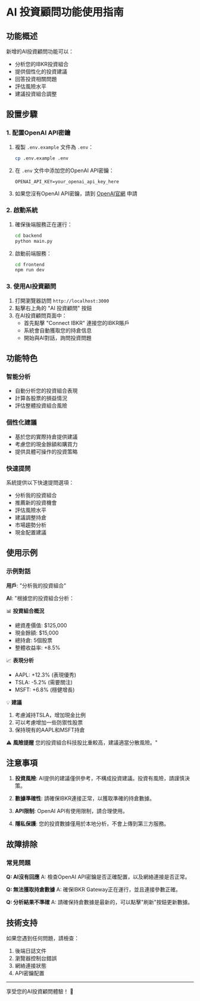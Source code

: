 # AI 投資顧問功能使用指南

## 功能概述

新增的AI投資顧問功能可以：
- 分析您的IBKR投資組合
- 提供個性化的投資建議
- 回答投資相關問題
- 評估風險水平
- 建議投資組合調整

## 設置步驟

### 1. 配置OpenAI API密鑰

1. 複製 `.env.example` 文件為 `.env`：
   ```bash
   cp .env.example .env
   ```

2. 在 `.env` 文件中添加您的OpenAI API密鑰：
   ```
   OPENAI_API_KEY=your_openai_api_key_here
   ```

3. 如果您沒有OpenAI API密鑰，請到 [OpenAI官網](https://platform.openai.com/api-keys) 申請

### 2. 啟動系統

1. 確保後端服務正在運行：
   ```bash
   cd backend
   python main.py
   ```

2. 啟動前端服務：
   ```bash
   cd frontend
   npm run dev
   ```

### 3. 使用AI投資顧問

1. 打開瀏覽器訪問 `http://localhost:3000`
2. 點擊右上角的 "AI 投資顧問" 按鈕
3. 在AI投資顧問頁面中：
   - 首先點擊 "Connect IBKR" 連接您的IBKR賬戶
   - 系統會自動獲取您的持倉信息
   - 開始與AI對話，詢問投資問題

## 功能特色

### 智能分析
- 自動分析您的投資組合表現
- 計算各股票的損益情況
- 評估整體投資組合風險

### 個性化建議
- 基於您的實際持倉提供建議
- 考慮您的現金餘額和購買力
- 提供具體可操作的投資策略

### 快速提問
系統提供以下快速提問選項：
- 分析我的投資組合
- 推薦新的投資機會
- 評估風險水平
- 建議調整持倉
- 市場趨勢分析
- 現金配置建議

## 使用示例

### 示例對話

**用戶**: "分析我的投資組合"

**AI**: "根據您的投資組合分析：

📊 **投資組合概況**
- 總資產價值: $125,000
- 現金餘額: $15,000
- 總持倉: 5個股票
- 整體收益率: +8.5%

📈 **表現分析**
- AAPL: +12.3% (表現優秀)
- TSLA: -5.2% (需要關注)
- MSFT: +6.8% (穩健增長)

💡 **建議**
1. 考慮減持TSLA，增加現金比例
2. 可以考慮增加一些防禦性股票
3. 保持現有的AAPL和MSFT持倉

⚠️ **風險提醒**
您的投資組合科技股比重較高，建議適當分散風險。"

## 注意事項

1. **投資風險**: AI提供的建議僅供參考，不構成投資建議。投資有風險，請謹慎決策。

2. **數據準確性**: 請確保IBKR連接正常，以獲取準確的持倉數據。

3. **API限制**: OpenAI API有使用限制，請合理使用。

4. **隱私保護**: 您的投資數據僅用於本地分析，不會上傳到第三方服務。

## 故障排除

### 常見問題

**Q: AI沒有回應**
A: 檢查OpenAI API密鑰是否正確配置，以及網絡連接是否正常。

**Q: 無法獲取持倉數據**
A: 確保IBKR Gateway正在運行，並且連接參數正確。

**Q: 分析結果不準確**
A: 請確保持倉數據是最新的，可以點擊"刷新"按鈕更新數據。

## 技術支持

如果您遇到任何問題，請檢查：
1. 後端日誌文件
2. 瀏覽器控制台錯誤
3. 網絡連接狀態
4. API密鑰配置

---

享受您的AI投資顧問體驗！ 🚀
